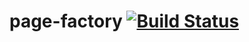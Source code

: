 # page-factory [![Build Status](https://travis-ci.org/sbtqa/page-factory.svg?branch=master)](https://travis-ci.org/sbtqa/page-factory)
